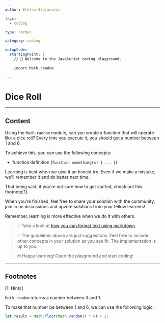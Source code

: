 ```yaml
---
author: Stefan-Stojanovic

tags:
  - coding

type: normal

category: coding

setupCode:
  startingPoint: |
    // 👋 Welcome to the JavaScript coding playground.
    
    import Math.random

---
```


# Dice Roll

---

## Content

Using the `Math.random` module, can you create a function that will operate like a dice roll? Every time you execute it, you should get a number between 1 and 6.

To achieve this, you can use the following concepts:
- function definition (`function something(x) { ... }`)

Learning is best when we give it an honest try. Even if we make a mistake, we'll remember it and do better next time.

That being said, if you're not sure how to get started, check out this footnote[1]. 

When you're finished, feel free to share your solution with the community, join in on discussions and upvote solutions from your fellow learners!

Remember, learning is more effective when we do it with others.

> 💡 Take a look at [how you can format text using markdown](https://www.enki.com/glossary/general/markdown-formatting).

> 💡 The guidelines above are just suggestions. Feel free to include other concepts in your solution as you see fit. The implementation is up to you.

> 🤓 Happy learning! Open the playground and start coding!


---

## Footnotes

[1: Hints]

`Math.random` returns a number between 0 and 1.

To make that number be between 1 and 6, we can use the following logic:

```js
let result = Math.floor(Math.random() * 6) + 1;
```